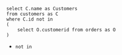 ```
select C.name as Customers
from customers as C
where C.id not in 
(
    select O.customerid from orders as O
)
```

- `not in`
